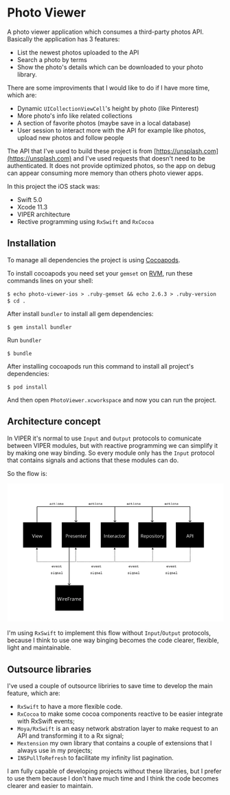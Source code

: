 # Photo Viewer

A photo viewer application which consumes a third-party photos API. Basically the application has 3 features:

- List the newest photos uploaded to the API
- Search a photo  by terms
- Show the photo's details which can be downloaded to your photo library. 

There are some improviments that I would like to do if I have more time, which are:

- Dynamic `UICollectionViewCell`'s height by photo (like Pinterest)
- More photo's info like related collections
- A section of favorite photos (maybe save in a local database)
- User session to interact more with the API for example like photos, upload new photos and follow people 

The API that I've used to build these project is from [https://unsplash.com](https://unsplash.com) and I've used requests that doesn't need to be authenticated. It does not provide optimized photos, so the app on debug can appear consuming more memory than others photo viewer apps.

In this project the iOS stack was:

- Swift 5.0
- Xcode 11.3
- VIPER architecture
- Rective programming using `RxSwift` and  `RxCocoa`

## Installation

To manage all dependencies the project is using [Cocoapods](https://cocoapods.org/). 

To install cocoapods you need set your `gemset` on [RVM](https://rvm.io/), run these commands lines on your shell:

```
$ echo photo-viewer-ios > .ruby-gemset && echo 2.6.3 > .ruby-version
$ cd .
```

After install `bundler` to install all gem dependencies:

```
$ gem install bundler
```

Run `bundler`

```
$ bundle
```

After installing cocoapods run this command to install all project's dependencies:

```
$ pod install
```

And then open `PhotoViewer.xcworkspace` and now you can run the project.

## Architecture concept

In VIPER it's normal to use `Input` and `Output` protocols to comunicate between VIPER modules, but with reactive programming we can simplify it by making one way binding. So every module only has the `Input` protocol that contains signals and actions that these modules can do.

So the flow is:

![VIPER flow](./Assets/viper-oneway-flow.png)

I'm using `RxSwift` to implement this flow without `Input`/`Output` protocols, because I think to use one way binging becomes the code clearer, flexible, light and maintainable.

## Outsource libraries

I've used a couple of outsource libriries to save time to develop the main feature, which are:

- `RxSwift` to have a more flexible code.
- `RxCocoa` to make some cocoa components reactive to be easier integrate with RxSwift events;
- `Moya/RxSwift` is an easy network abstration layer to make request to an API and transforming it to a Rx signal;
- `Mextension` my own library that contains a couple of extensions that I always use in my projects;
- `INSPullToRefresh` to facilitate my infinity list pagination. 

I am fully capable of developing projects without these libraries, but I prefer to use them because I don't have much time and I think the code becomes clearer and easier to maintain. 

